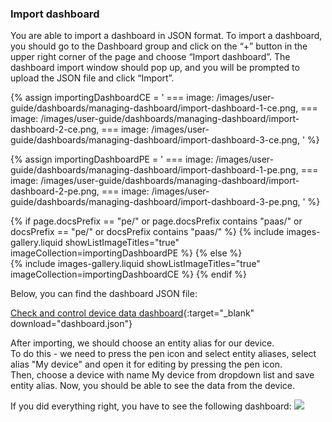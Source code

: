 ### Import dashboard

You are able to import a dashboard in JSON format. To import a dashboard, you should go to the Dashboard group and click
 on the “+” button in the upper right corner of the page and choose “Import dashboard”. The dashboard import window 
should pop up, and you will be prompted to upload the JSON file and click “Import”.

{% assign importingDashboardCE = '
    ===
        image: /images/user-guide/dashboards/managing-dashboard/import-dashboard-1-ce.png,
    ===
        image: /images/user-guide/dashboards/managing-dashboard/import-dashboard-2-ce.png,
    ===
        image: /images/user-guide/dashboards/managing-dashboard/import-dashboard-3-ce.png,
    '
%}

{% assign importingDashboardPE = '
    ===
        image: /images/user-guide/dashboards/managing-dashboard/import-dashboard-1-pe.png,
    ===
        image: /images/user-guide/dashboards/managing-dashboard/import-dashboard-2-pe.png,
    ===
        image: /images/user-guide/dashboards/managing-dashboard/import-dashboard-3-pe.png,
    '
%}

{% if page.docsPrefix == "pe/" or page.docsPrefix contains "paas/" or docsPrefix == "pe/" or docsPrefix contains "paas/" %}
    {% include images-gallery.liquid showListImageTitles="true" imageCollection=importingDashboardPE %}
{% else %}  
    {% include images-gallery.liquid showListImageTitles="true" imageCollection=importingDashboardCE %}
{% endif %}

Below, you can find the dashboard JSON file:

[Check and control device data dashboard](/docs/devices-library/resources/dashboards/minicomputers/dashboard.json){:target="_blank" download="dashboard.json"}

After importing, we should choose an entity alias for our device.  
To do this - we need to press the pen icon and select entity aliases, select alias "My device" and open it for editing by pressing the pen icon.    
Then, choose a device with name My device from dropdown list and save entity alias. Now, you should be able to see the data from the device. 

If you did everything right, you have to see the following dashboard:
![](/images/devices-library/basic/single-board-computers/minicomputer-dashboard.png)